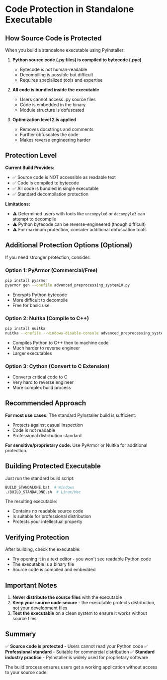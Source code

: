 # Code Protection in Standalone Executable

## How Source Code is Protected

When you build a standalone executable using PyInstaller:

1. **Python source code (.py files) is compiled to bytecode (.pyc)**
   - Bytecode is not human-readable
   - Decompiling is possible but difficult
   - Requires specialized tools and expertise

2. **All code is bundled inside the executable**
   - Users cannot access .py source files
   - Code is embedded in the binary
   - Module structure is obfuscated

3. **Optimization level 2 is applied**
   - Removes docstrings and comments
   - Further obfuscates the code
   - Makes reverse engineering harder

## Protection Level

**Current Build Provides:**
- ✅ Source code is NOT accessible as readable text
- ✅ Code is compiled to bytecode
- ✅ All code is bundled in single executable
- ✅ Standard decompilation protection

**Limitations:**
- ⚠️ Determined users with tools like `uncompyle6` or `decompyle3` can attempt to decompile
- ⚠️ Python bytecode can be reverse-engineered (though difficult)
- ⚠️ For maximum protection, consider additional obfuscation tools

## Additional Protection Options (Optional)

If you need stronger protection, consider:

### Option 1: PyArmor (Commercial/Free)
```bash
pip install pyarmor
pyarmor gen --onefile advanced_preprocessing_system10.py
```
- Encrypts Python bytecode
- More difficult to decompile
- Free for basic use

### Option 2: Nuitka (Compile to C++)
```bash
pip install nuitka
nuitka --onefile --windows-disable-console advanced_preprocessing_system10.py
```
- Compiles Python to C++ then to machine code
- Much harder to reverse engineer
- Larger executables

### Option 3: Cython (Convert to C Extension)
- Converts critical code to C
- Very hard to reverse engineer
- More complex build process

## Recommended Approach

**For most use cases:** The standard PyInstaller build is sufficient:
- Protects against casual inspection
- Code is not readable
- Professional distribution standard

**For sensitive/proprietary code:** Use PyArmor or Nuitka for additional protection.

## Building Protected Executable

Just run the standard build script:
```bash
BUILD_STANDALONE.bat  # Windows
./BUILD_STANDALONE.sh  # Linux/Mac
```

The resulting executable:
- Contains no readable source code
- Is suitable for professional distribution
- Protects your intellectual property

## Verifying Protection

After building, check the executable:
- Try opening it in a text editor - you won't see readable Python code
- The executable is a binary file
- Source code is compiled and embedded

## Important Notes

1. **Never distribute the source files** with the executable
2. **Keep your source code secure** - the executable protects distribution, not your development files
3. **Test the executable** on a clean system to ensure it works without source files

## Summary

✅ **Source code is protected** - Users cannot read your Python code
✅ **Professional standard** - Suitable for commercial distribution
✅ **Standard industry practice** - PyInstaller is widely used for proprietary software

The build process ensures users get a working application without access to your source code.

